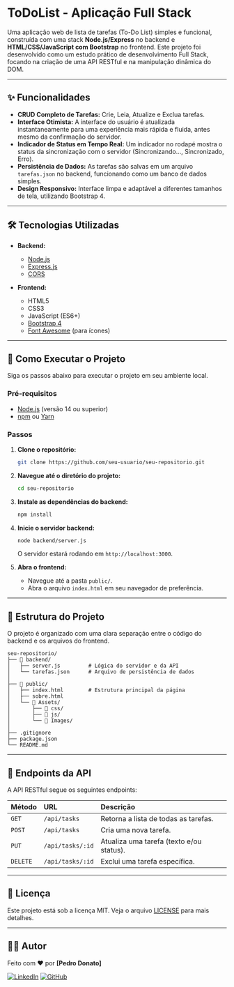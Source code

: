 # ToDoList - Aplicação Full Stack

 <!-- SUBSTITUA PELO SEU SCREENSHOT/GIF -->

Uma aplicação web de lista de tarefas (To-Do List) simples e funcional, construída com uma stack **Node.js/Express** no backend e **HTML/CSS/JavaScript com Bootstrap** no frontend. Este projeto foi desenvolvido como um estudo prático de desenvolvimento Full Stack, focando na criação de uma API RESTful e na manipulação dinâmica do DOM.

---

## ✨ Funcionalidades

- **CRUD Completo de Tarefas:** Crie, Leia, Atualize e Exclua tarefas.
- **Interface Otimista:** A interface do usuário é atualizada instantaneamente para uma experiência mais rápida e fluida, antes mesmo da confirmação do servidor.
- **Indicador de Status em Tempo Real:** Um indicador no rodapé mostra o status da sincronização com o servidor (Sincronizando..., Sincronizado, Erro).
- **Persistência de Dados:** As tarefas são salvas em um arquivo `tarefas.json` no backend, funcionando como um banco de dados simples.
- **Design Responsivo:** Interface limpa e adaptável a diferentes tamanhos de tela, utilizando Bootstrap 4.

---

## 🛠️ Tecnologias Utilizadas

- **Backend:**
  - [Node.js](https://nodejs.org/en/)
  - [Express.js](https://expressjs.com/pt-br/)
  - [CORS](https://www.npmjs.com/package/cors)

- **Frontend:**
  - HTML5
  - CSS3
  - JavaScript (ES6+)
  - [Bootstrap 4](https://getbootstrap.com/docs/4.4/getting-started/introduction/)
  - [Font Awesome](https://fontawesome.com/) (para ícones)

---

## 🚀 Como Executar o Projeto

Siga os passos abaixo para executar o projeto em seu ambiente local.

### Pré-requisitos

- [Node.js](https://nodejs.org/en/) (versão 14 ou superior)
- [npm](https://www.npmjs.com/) ou [Yarn](https://yarnpkg.com/)

### Passos

1.  **Clone o repositório:**
    ```bash
    git clone https://github.com/seu-usuario/seu-repositorio.git
    ```

2.  **Navegue até o diretório do projeto:**
    ```bash
    cd seu-repositorio
    ```

3.  **Instale as dependências do backend:**
    ```bash
    npm install
    ```

4.  **Inicie o servidor backend:**
    ```bash
    node backend/server.js
    ```
    O servidor estará rodando em `http://localhost:3000`.

5.  **Abra o frontend:**
    -   Navegue até a pasta `public/`.
    -   Abra o arquivo `index.html` em seu navegador de preferência.

---

## 📂 Estrutura do Projeto

O projeto é organizado com uma clara separação entre o código do backend e os arquivos do frontend.

```
seu-repositorio/
├── 📂 backend/
│   ├── server.js         # Lógica do servidor e da API
│   └── tarefas.json      # Arquivo de persistência de dados
│
├── 📂 public/
│   ├── index.html        # Estrutura principal da página
│   ├── sobre.html
│   └── 📂 Assets/
│       ├── 📂 css/
│       ├── 📂 js/
│       └── 📂 Images/
│
├── .gitignore
├── package.json
└── README.md
```

---

## 📝 Endpoints da API

A API RESTful segue os seguintes endpoints:

| Método | URL                  | Descrição                                 |
| :----- | :------------------- | :---------------------------------------- |
| `GET`  | `/api/tasks`         | Retorna a lista de todas as tarefas.      |
| `POST` | `/api/tasks`         | Cria uma nova tarefa.                     |
| `PUT`  | `/api/tasks/:id`     | Atualiza uma tarefa (texto e/ou status).  |
| `DELETE`| `/api/tasks/:id`    | Exclui uma tarefa específica.             |

---

## 📄 Licença

Este projeto está sob a licença MIT. Veja o arquivo [LICENSE](LICENSE.md) para mais detalhes.

---

## 👨‍💻 Autor

Feito com ❤️ por **[Pedro Donato]**

[![LinkedIn](https://img.shields.io/badge/linkedin-%230077B5.svg?style=for-the-badge&logo=linkedin&logoColor=white)](https://www.linkedin.com/in/donatosilva/)
[![GitHub](https://img.shields.io/badge/github-%23121011.svg?style=for-the-badge&logo=github&logoColor=white)](https://github.com/Ricardo-Donato/)
